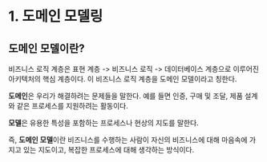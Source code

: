 # 1. 도메인 모델링

## 도메인 모델이란?

비즈니스 로직 계층은 표현 계층 -> 비즈니스 로직 -> 데이터베이스 계층으로 이루어진 아키텍처의 핵심 계층이다. 이 비즈니스 로직 계층을 도메인 모델이라고 칭한다.

**도메인**은 우리가 해결하려는 문제들을 말한다. 예를 들면 인증, 구매 및 조달, 제품 설계와 같은 프로세스를 지원하려는 활동이다.

**모델**은 유용한 특성을 포함하는 프로세스나 현상의 지도를 말한다.

즉, **도메인 모델**이란 비즈니스를 수행하는 사람이 자신의 비즈니스에 대해 마음속에 가지고 있는 지도이고, 복잡한 프로세스에 대해 생각하는 방식이다.


